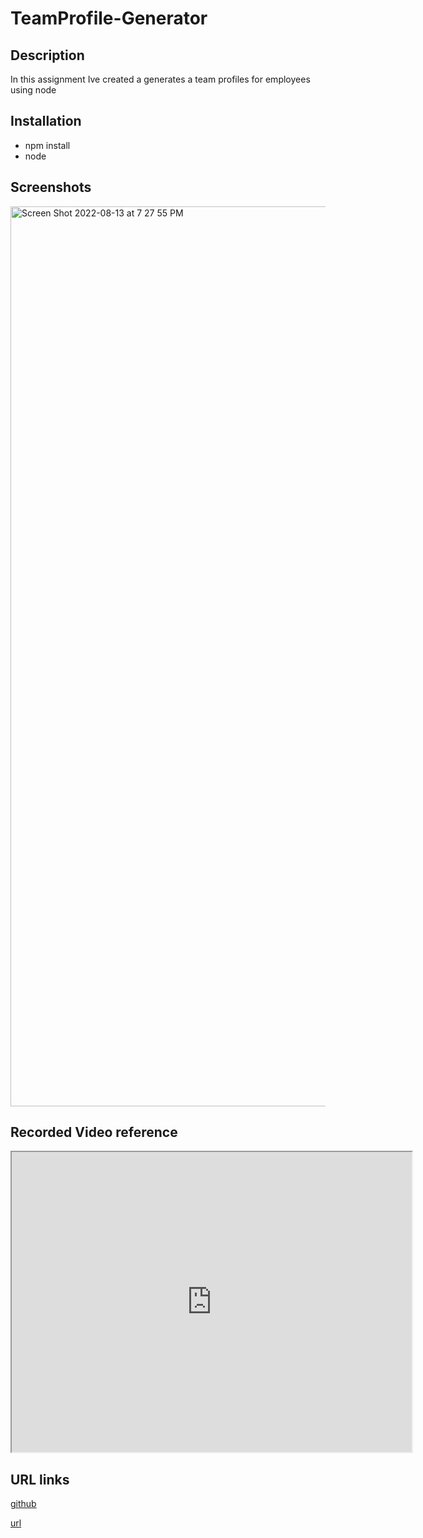 # TeamProfile-Generator

## Description 

In this assignment Ive created a generates a team profiles for employees using node 

## Installation 

- npm install
- node

## Screenshots

<img width="1440" alt="Screen Shot 2022-08-13 at 7 27 55 PM" src="https://user-images.githubusercontent.com/105450365/185519554-16ece1d1-08ea-4cd6-8f4e-e4d240726223.png">


## Recorded Video reference

<iframe src="https://drive.google.com/file/d/1yPg3DHpciY4YzlT0EcQYVLqN-T8rCawU/preview" width="640" height="480"></iframe>

## URL links

[github](https://github.com/Hickups789/TeamProfile-Generator.git)

[url](https://hickups789.github.io/TeamProfile-Generator/)
